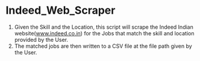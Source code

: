 # Indeed_Web_Scraper

1. Given the Skill and the Location, this script will scrape the Indeed Indian website(www.indeed.co.in) for the Jobs that match the skill and location provided by the User.
2. The matched jobs are then written to a CSV file at the file path given by the User.

